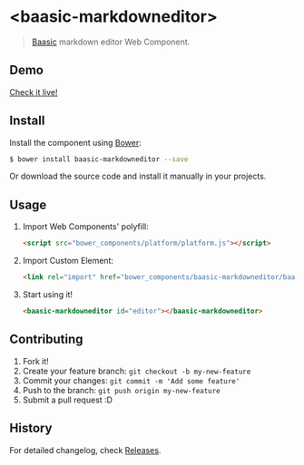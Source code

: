 # &lt;baasic-markdowneditor&gt;

> [Baasic](http://www.baasic.com) markdown editor Web Component.

## Demo

[Check it live!](http://demo.baasic.com/polymer/)

## Install

Install the component using [Bower](http://bower.io/):

```sh
$ bower install baasic-markdowneditor --save
```

Or download the source code and install it manually in your projects.

## Usage

1. Import Web Components' polyfill:

    ```html
    <script src="bower_components/platform/platform.js"></script>
    ```

2. Import Custom Element:

    ```html
    <link rel="import" href="bower_components/baasic-markdowneditor/baasic-markdowneditor.html">
    ```

3. Start using it!

    ```html
    <baasic-markdowneditor id="editor"></baasic-markdowneditor>
    ```

## Contributing

1. Fork it!
2. Create your feature branch: `git checkout -b my-new-feature`
3. Commit your changes: `git commit -m 'Add some feature'`
4. Push to the branch: `git push origin my-new-feature`
5. Submit a pull request :D

## History

For detailed changelog, check [Releases](https://github.com/baasic/baasic-sdk-polymer-core-markdowneditor/releases).
